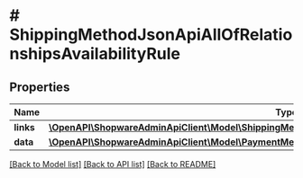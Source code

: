 # # ShippingMethodJsonApiAllOfRelationshipsAvailabilityRule

## Properties

Name | Type | Description | Notes
------------ | ------------- | ------------- | -------------
**links** | [**\OpenAPI\ShopwareAdminApiClient\Model\ShippingMethodJsonApiAllOfRelationshipsAvailabilityRuleLinks**](ShippingMethodJsonApiAllOfRelationshipsAvailabilityRuleLinks.md) |  | [optional]
**data** | [**\OpenAPI\ShopwareAdminApiClient\Model\PaymentMethodJsonApiAllOfRelationshipsAvailabilityRuleData**](PaymentMethodJsonApiAllOfRelationshipsAvailabilityRuleData.md) |  | [optional]

[[Back to Model list]](../../README.md#models) [[Back to API list]](../../README.md#endpoints) [[Back to README]](../../README.md)
